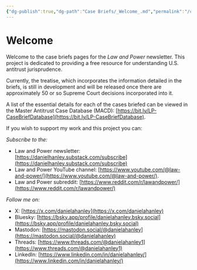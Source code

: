 ```yaml
---
{"dg-publish":true,"dg-path":"Case Briefs/_Welcome_.md","permalink":"/case-briefs/welcome/","title":"Welcome","hide":true,"pinned":true,"tags":["gardenEntry"]}
---
```


# Welcome

Welcome to the case briefs pages for the *Law and Power* newsletter. This project is dedicated to providing a free resource for understanding U.S. antitrust jurisprudence.

Currently, the treatise, which incorporates the information detailed in the briefs, is still in development and will be released once there are approximately 50 or so Supreme Court decisions incorporated into it.

A list of the essential details for each of the cases briefed can be viewed in the Master Antitrust Case Database (MACD): [https://bit.ly/LP-CaseBriefDatabase](https://bit.ly/LP-CaseBriefDatabase).

If you wish to support my work and this project you can:

_Subscribe to the:_
- Law and Power newsletter: [https://danielhanley.substack.com/subscribe](https://danielhanley.substack.com/subscribe)
- Law and Power YouTube channel: [https://www.youtube.com/@law-and-power/](https://www.youtube.com/@law-and-power/).
- Law and Power subreddit: [https://www.reddit.com/r/lawandpower/](https://www.reddit.com/r/lawandpower/)

_Follow me on:_
- X: [https://x.com/danielahanley](https://x.com/danielahanley)
- Bluesky: [https://bsky.app/profile/danielahanley.bsky.social](https://bsky.app/profile/danielahanley.bsky.social)
- Mastodon: [https://mastodon.social/@danielahanley](https://mastodon.social/@danielahanley)
- Threads: [https://www.threads.com/@danielahanley1](https://www.threads.com/@danielahanley1)
- LinkedIn: [https://www.linkedin.com/in/danielahanley/](https://www.linkedin.com/in/danielahanley/)

